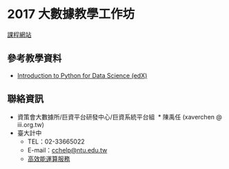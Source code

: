 # 2017 大數據教學工作坊

[課程網站](http://course.cc.ntu.edu.tw/201707/class/class04.html)

## 參考教學資料
* [Introduction to Python for Data Science (edX)](https://www.edx.org/course/introduction-python-data-science-microsoft-dat208x-6)

## 聯絡資訊
* 資策會大數據所/巨資平台研發中心/巨資系統平台組
  * 陳禹任 (xaverchen @ iii.org.tw)
* 臺大計中
  * TEL：02-33665022
  * E-mail：cchelp@ntu.edu.tw
  * [高效能運算服務](http://grid.ntu.edu.tw/)
